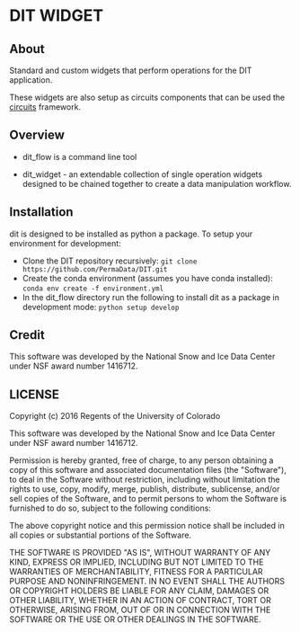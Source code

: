 DIT WIDGET
=====================

## About
Standard and custom widgets that perform operations for the DIT application.

These widgets are also setup as circuits components that can be used the
[circuits](http://circuitsframework.com) framework.

## Overview
*   dit_flow is a command line tool
   + dit_widget - an extendable collection of single operation widgets designed to be chained together to create a data manipulation workflow.

## Installation
dit is designed to be installed as python a package.
To setup your environment for development:
* Clone the DIT repository recursively:
  `git clone https://github.com/PermaData/DIT.git`
* Create the conda environment (assumes you have conda installed):
  `conda env create -f environment.yml`
* In the dit_flow directory run the following to install dit as a package in development mode:
  `python setup develop`

## Credit

This software was developed by the National Snow and Ice Data Center under NSF award number 1416712.

## LICENSE

Copyright (c) 2016 Regents of the University of Colorado

This software was developed by the National Snow and Ice Data Center under NSF award number 1416712.

Permission is hereby granted, free of charge, to any person obtaining a copy of this
software and associated documentation files (the "Software"), to deal in the Software
without restriction, including without limitation the rights to use, copy, modify, merge,
publish, distribute, sublicense, and/or sell copies of the Software, and to permit persons
to whom the Software is furnished to do so, subject to the following conditions:

The above copyright notice and this permission notice shall be included in all copies or
substantial portions of the Software.

THE SOFTWARE IS PROVIDED "AS IS", WITHOUT WARRANTY OF ANY KIND,
EXPRESS OR IMPLIED, INCLUDING BUT NOT LIMITED TO THE WARRANTIES OF
MERCHANTABILITY, FITNESS FOR A PARTICULAR PURPOSE AND
NONINFRINGEMENT. IN NO EVENT SHALL THE AUTHORS OR COPYRIGHT
HOLDERS BE LIABLE FOR ANY CLAIM, DAMAGES OR OTHER LIABILITY,
WHETHER IN AN ACTION OF CONTRACT, TORT OR OTHERWISE, ARISING
FROM, OUT OF OR IN CONNECTION WITH THE SOFTWARE OR THE USE OR
OTHER DEALINGS IN THE SOFTWARE.
